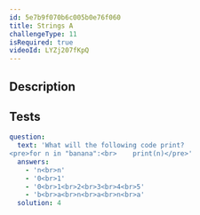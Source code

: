 ```yaml
---
id: 5e7b9f070b6c005b0e76f060
title: Strings A
challengeType: 11
isRequired: true
videoId: LYZj207fKpQ
---
```


## Description
<section id='description'>

</section>

## Tests
<section id='tests'>

```yml
question:
  text: 'What will the following code print?
<pre>for n in "banana":<br>    print(n)</pre>'
  answers:
    - 'n<br>n'
    - '0<br>1'
    - '0<br>1<br>2<br>3<br>4<br>5'
    - 'b<br>a<br>n<br>a<br>n<br>a'
  solution: 4
```

</section>
